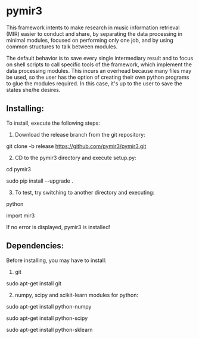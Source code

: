pymir3
======

This framework intents to make research in music information retrieval (MIR)
easier to conduct and share, by separating the data processing in minimal
modules, focused on performing only one job, and by using common structures to
talk between modules.

The default behavior is to save every single intermediary result and to focus
on shell scripts to call specific tools of the framework, which implement the
data processing modules. This incurs an overhead because many files may be used,
so the user has the option of creating their own python programs to glue the
modules required. In this case, it's up to the user to save the states she/he
desires.

Installing:
------
To install, execute the following steps:

1) Download the release branch from the git repository:

git clone -b release https://github.com/pymir3/pymir3.git

2) CD to the pymir3 directory and execute setup.py:

cd pymir3

sudo pip install --upgrade .

3) To test, try switching to another directory and executing:

python

import mir3

If no error is displayed, pymir3 is installed!

Dependencies:
------
Before installing, you may have to install:

1) git

sudo apt-get install git

2) numpy, scipy and scikit-learn modules for python:

sudo apt-get install python-numpy

sudo apt-get install python-scipy

sudo apt-get install python-sklearn
